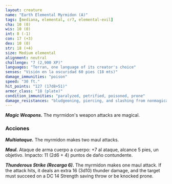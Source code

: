 ```yaml
---
layout: creature
name: "Earth Elemental Myrmidon (A)"
tags: [mediana, elemental, cr7, elemental-evil]
cha: 10 (0)
wis: 10 (0)
int: 8 (-1)
con: 17 (+3)
dex: 10 (0)
str: 18 (+4)
size: Medium elemental
alignment: neutral
challenge: "7 (2,900 XP)"
languages: "Terran, one language of its creator's choice"
senses: "Visión en la oscuridad 60 pies (18 mts)"
damage_immunities: "poison"
speed: "30 ft."
hit_points: "127 (17d8+51)"
armor_class: "18 (plate)"
condition_immunities: "paralyzed, petrified, poisoned, prone"
damage_resistances: "bludgeoning, piercing, and slashing from nonmagical weapons"
---
```


***Magic Weapons.*** The myrmidon's weapon attacks are magical.

### Acciones

***Multiataque.*** The myrmidon makes two maul attacks.

***Maul.*** Ataque de arma cuerpo a cuerpo: +7 al ataque, alcance 5 pies, un objetivo. Impacto: 11 (2d6 + 4) puntos de daño contundente.

***Thunderous Strike (Recarga 6).*** The myrmidon makes one maul attack. If the attack hits, it deals an extra 16 (3d10) thunder damage, and the target must succeed on a DC 14 Strength saving throw or be knocked prone.